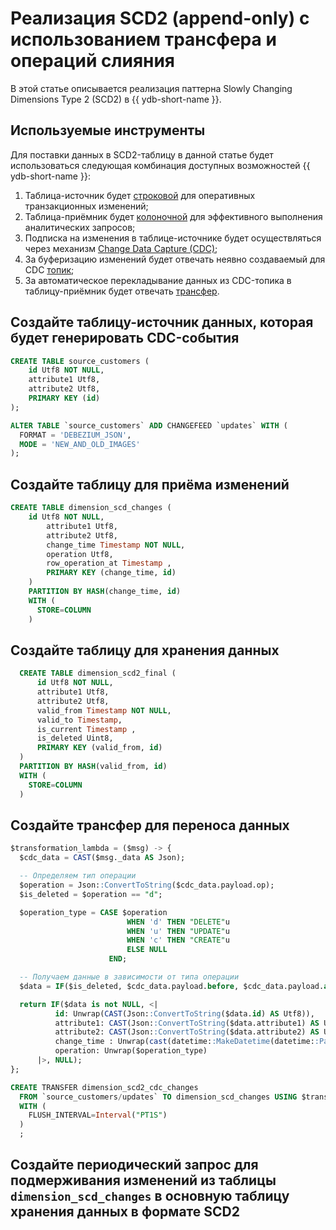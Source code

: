 # Реализация SCD2 (append-only) с использованием трансфера и операций слияния

В этой статье описывается реализация паттерна Slowly Changing Dimensions Type 2 (SCD2) в {{ ydb-short-name }}.

## Используемые инструменты

Для поставки данных в SCD2-таблицу в данной статье будет использоваться следующая комбинация доступных возможностей {{ ydb-short-name }}:

1. Таблица-источник будет [строковой](../../../concepts/datamodel/table.md#row-oriented-table) для оперативных транзакционных изменений;
2. Таблица-приёмник будет [колоночной](../../../concepts/datamodel/table.md#column-oriented-table) для эффективного выполнения аналитических запросов;
3. Подписка на изменения в таблице-источнике будет осуществляться через механизм [Change Data Capture (CDC)](../../../concepts/cdc.md);
4. За буферизацию изменений будет отвечать неявно создаваемый для CDC [топик](../../../concepts/datamodel/topic.md);
5. За автоматическое перекладывание данных из CDC-топика в таблицу-приёмник будет отвечать [трансфер](../../../concepts/transfer.md).

## Создайте таблицу-источник данных, которая будет генерировать CDC-события

```sql
CREATE TABLE source_customers (
    id Utf8 NOT NULL,
    attribute1 Utf8,
    attribute2 Utf8,
    PRIMARY KEY (id)
);

ALTER TABLE `source_customers` ADD CHANGEFEED `updates` WITH (
  FORMAT = 'DEBEZIUM_JSON',
  MODE = 'NEW_AND_OLD_IMAGES'
);
```

## Создайте таблицу для приёма изменений

```sql
CREATE TABLE dimension_scd_changes (
    id Utf8 NOT NULL,
        attribute1 Utf8,
        attribute2 Utf8,
        change_time Timestamp NOT NULL,
        operation Utf8,
        row_operation_at Timestamp ,
        PRIMARY KEY (change_time, id)
    )
    PARTITION BY HASH(change_time, id)
    WITH (
      STORE=COLUMN
    )
  ```

## Создайте таблицу для хранения данных

  ```sql
    CREATE TABLE dimension_scd2_final (
        id Utf8 NOT NULL,
        attribute1 Utf8,
        attribute2 Utf8,
        valid_from Timestamp NOT NULL,
        valid_to Timestamp,
        is_current Timestamp ,
        is_deleted Uint8,
        PRIMARY KEY (valid_from, id)
    )
    PARTITION BY HASH(valid_from, id)
    WITH (
      STORE=COLUMN
    )
  ```

## Создайте трансфер для переноса данных

  ```sql
  $transformation_lambda = ($msg) -> {
    $cdc_data = CAST($msg._data AS Json);

    -- Определяем тип операции
    $operation = Json::ConvertToString($cdc_data.payload.op);
    $is_deleted = $operation == "d";

    $operation_type = CASE $operation
                            WHEN 'd' THEN "DELETE"u
                            WHEN 'u' THEN "UPDATE"u
                            WHEN 'c' THEN "CREATE"u
                            ELSE NULL
                        END;

    -- Получаем данные в зависимости от типа операции
    $data = IF($is_deleted, $cdc_data.payload.before, $cdc_data.payload.after);

    return IF($data is not NULL, <|
            id: Unwrap(CAST(Json::ConvertToString($data.id) AS Utf8)),
            attribute1: CAST(Json::ConvertToString($data.attribute1) AS Utf8),
            attribute2: CAST(Json::ConvertToString($data.attribute2) AS Utf8),
            change_time : Unwrap(cast(datetime::MakeDatetime(datetime::ParseIso8601(Json::ConvertToString($data.change_time))) AS Timestamp)),
            operation: Unwrap($operation_type)
        |>, NULL);
  };

  CREATE TRANSFER dimension_scd2_cdc_changes
    FROM `source_customers/updates` TO dimension_scd_changes USING $transformation_lambda
    WITH (
      FLUSH_INTERVAL=Interval("PT1S")
    )
    ;

  ```

## Создайте периодический запрос для подмерживания изменений из таблицы `dimension_scd_changes` в основную таблицу хранения данных в формате SCD2